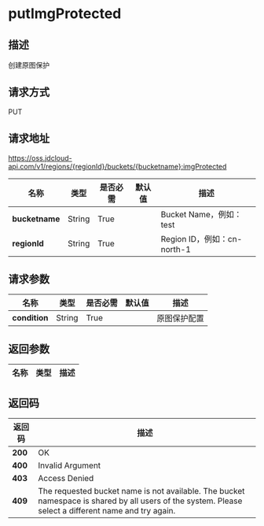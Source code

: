 # putImgProtected


## 描述
创建原图保护


## 请求方式
PUT

## 请求地址
https://oss.jdcloud-api.com/v1/regions/{regionId}/buckets/{bucketname}:imgProtected

|名称|类型|是否必需|默认值|描述|
|---|---|---|---|---|
|**bucketname**|String|True||Bucket Name，例如：test|
|**regionId**|String|True||Region ID，例如：cn-north-1|

## 请求参数
|名称|类型|是否必需|默认值|描述|
|---|---|---|---|---|
|**condition**|String|True||原图保护配置|


## 返回参数
|名称|类型|描述|
|---|---|---|



## 返回码
|返回码|描述|
|---|---|
|**200**|OK|
|**400**|Invalid Argument|
|**403**|Access Denied|
|**409**|The requested bucket name is not available. The bucket namespace is shared by all users of the system. Please select a different name and try again.|
